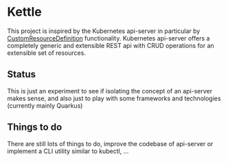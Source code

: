 # Kettle

This project is inspired by the Kubernetes api-server in particular by [CustomResourceDefinition] functionality. Kubernetes api-server offers a completely generic and extensible REST api with CRUD operations for an extensible set of resources.

## Status

This is just an experiment to see if isolating the concept of an api-server makes sense, and also just to play with some frameworks and technologies (currently mainly Quarkus)

## Things to do

There are still lots of things to do, improve the codebase of api-server or implement a CLI utility similar to kubectl, ...

[CustomResourceDefinition]: <https://kubernetes.io/docs/concepts/extend-kubernetes/api-extension/custom-resources/#custom-resources>